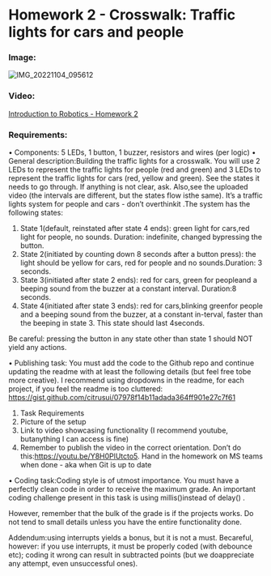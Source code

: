 # Homework 2 - Crosswalk: Traffic lights for cars and people
### 
### Image:
![IMG_20221104_095612](https://user-images.githubusercontent.com/79210109/199923447-ed5fa7fd-7e44-48d2-a5d4-b027b6ff4a18.jpg)
### Video:
[Introduction to Robotics - Homework 2](https://youtube.com/embed/LeAKyZ5Trfg)
### Requirements:
• Components:  5 LEDs, 1 button, 1 buzzer, resistors and wires (per logic)
• General  description:Building  the  traffic  lights  for  a  crosswalk. You will use 2 LEDs to represent the traffic lights for people (red and green) and 3 LEDs to represent the traffic lights for cars (red, yellow and green). See the states it needs to go through.  If anything is not clear, ask.  Also,see the uploaded video (the intervals are different, but the states flow isthe same).  It’s a traffic lights system for people and cars - don’t overthinkit .The system has the following states:
1. State 1(default, reinstated after state 4 ends):  green light for cars,red  light  for  people,  no  sounds.   Duration:  indefinite,  changed  bypressing the button.
2. State 2(initiated by counting down 8 seconds after a button press): the  light  should  be  yellow  for  cars,  red  for  people  and  no  sounds.Duration:  3 seconds.
3. State 3(initiated after state 2 ends):  red for cars, green for peopleand a beeping sound from the buzzer at a constant interval. Duration:8 seconds.
4. State 4(initiated after state 3 ends):  red for cars,blinking greenfor people and a beeping sound from the buzzer,  at a constant in-terval,  faster than the beeping in state 3.  This state should last 4seconds.

Be  careful:  pressing  the  button  in  any  state  other  than  state  1  should NOT yield any actions.

• Publishing task: You must add the code to the Github repo and continue updating the readme with at least the following details (but feel free tobe more creative).  I recommend using dropdowns in the readme, for each project, if you feel the readme is too cluttered:
https://gist.github.com/citrusui/07978f14b11adada364ff901e27c7f61

1. Task Requirements
2. Picture of the setup
3. Link to video showcasing functionality (I recommend youtube,  butanything I can access is fine)
4. Remember to publish the video in the correct orientation.  Don’t do this:https://youtu.be/Y8H0PlUtcto5. Hand in the homework on MS teams when done - aka when Git is up to date

• Coding task:Coding style is of utmost importance.  You must have a perfectly clean code in order to receive the maximum grade.  An important coding challenge present in this task is using millis()instead of delay() .

 However, remember that the bulk of the grade is if the projects works. Do not tend to small details unless you have the entire functionality done.

 Addendum:using interrupts yields a bonus,  but it is not a must.  Becareful, however:  if you use interrupts, it must be properly coded (with debounce etc); coding it wrong can result in subtracted points (but we doappreciate any attempt, even unsuccessful ones).
